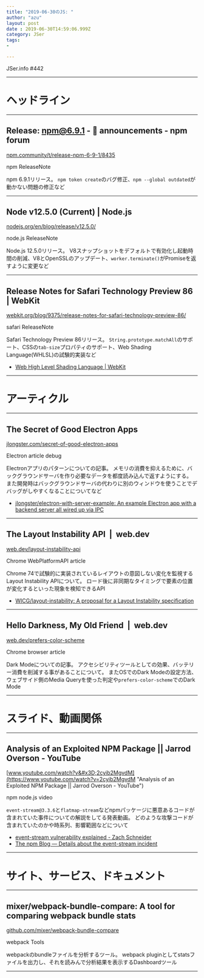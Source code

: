 ```yaml
---
title: "2019-06-30のJS: "
author: "azu"
layout: post
date : 2019-06-30T14:59:06.999Z
category: JSer
tags:
-

---
```


JSer.info #442

----

<h1 class="site-genre">ヘッドライン</h1>

----

## Release: npm@6.9.1 - 📣 announcements - npm forum
[npm.community/t/release-npm-6-9-1/8435](https://npm.community/t/release-npm-6-9-1/8435 "Release: npm@6.9.1 - 📣 announcements - npm forum")
<p class="jser-tags jser-tag-icon"><span class="jser-tag">npm</span> <span class="jser-tag">ReleaseNote</span></p>

npm 6.9.1リリース。
`npm token create`のバグ修正、`npm --global outdated`が動かない問題の修正など


----

## Node v12.5.0 (Current) | Node.js
[nodejs.org/en/blog/release/v12.5.0/](https://nodejs.org/en/blog/release/v12.5.0/ "Node v12.5.0 (Current) | Node.js")
<p class="jser-tags jser-tag-icon"><span class="jser-tag">node.js</span> <span class="jser-tag">ReleaseNote</span></p>

Node.js 12.5.0リリース。
V8スナップショットをデフォルトで有効化し起動時間の削減、V8とOpenSSLのアップデート、`worker.terminate()`がPromiseを返すように変更など


----

## Release Notes for Safari Technology Preview 86 | WebKit
[webkit.org/blog/9375/release-notes-for-safari-technology-preview-86/](https://webkit.org/blog/9375/release-notes-for-safari-technology-preview-86/ "Release Notes for Safari Technology Preview 86 | WebKit")
<p class="jser-tags jser-tag-icon"><span class="jser-tag">safari</span> <span class="jser-tag">ReleaseNote</span></p>

Safari Technology Preview 86リリース。
`String.prototype.matchAll`のサポート、CSSの`tab-size`プロパティのサポート、Web Shading Language(WHLSL)の試験的実装など

- [Web High Level Shading Language | WebKit](https://webkit.org/blog/8482/web-high-level-shading-language/ "Web High Level Shading Language | WebKit")

----
<h1 class="site-genre">アーティクル</h1>

----

## The Secret of Good Electron Apps
[jlongster.com/secret-of-good-electron-apps](https://jlongster.com/secret-of-good-electron-apps "The Secret of Good Electron Apps")
<p class="jser-tags jser-tag-icon"><span class="jser-tag">Electron</span> <span class="jser-tag">article</span> <span class="jser-tag">debug</span></p>

Electronアプリのパターンについての記事。
メモリの消費を抑えるために、バックグラウンドサーバを作り必要なデータを都度読み込んで返すようにする。
また開発時はバックグラウンドサーバの代わりに別のウィンドウを使うことでデバッグがしやすくなることについてなど

- [jlongster/electron-with-server-example: An example Electron app with a backend server all wired up via IPC](https://github.com/jlongster/electron-with-server-example "jlongster/electron-with-server-example: An example Electron app with a backend server all wired up via IPC")

----

## The Layout Instability API  |  web.dev
[web.dev/layout-instability-api](https://web.dev/layout-instability-api "The Layout Instability API  |  web.dev")
<p class="jser-tags jser-tag-icon"><span class="jser-tag">Chrome</span> <span class="jser-tag">WebPlatformAPI</span> <span class="jser-tag">article</span></p>

Chrome 74で試験的に実装されているレイアウトの意図しない変化を監視するLayout Instability APIについて。
ロード後に非同期なタイミングで要素の位置が変化するといった現象を検知できるAPI

- [WICG/layout-instability: A proposal for a Layout Instability specification](https://github.com/WICG/layout-instability "WICG/layout-instability: A proposal for a Layout Instability specification")

----

## Hello Darkness, My Old Friend  |  web.dev
[web.dev/prefers-color-scheme](https://web.dev/prefers-color-scheme "Hello Darkness, My Old Friend  |  web.dev")
<p class="jser-tags jser-tag-icon"><span class="jser-tag">Chrome</span> <span class="jser-tag">browser</span> <span class="jser-tag">article</span></p>

Dark Modeについての記事。
アクセシビリティツールとしての効果、バッテリー消費を削減する事があることについて。
またOSでのDark Modeの設定方法、ウェブサイド側のMedia Queryを使った判定や`prefers-color-scheme`でのDark Mode


----
<h1 class="site-genre">スライド、動画関係</h1>

----

## Analysis of an Exploited NPM Package || Jarrod Overson - YouTube
[www.youtube.com/watch?v&#x3D;2cyib2MgvdM](https://www.youtube.com/watch?v=2cyib2MgvdM "Analysis of an Exploited NPM Package || Jarrod Overson - YouTube")
<p class="jser-tags jser-tag-icon"><span class="jser-tag">npm</span> <span class="jser-tag">node.js</span> <span class="jser-tag">video</span></p>

`event-stream@3.3.6`と`flatmap-stream`などnpmパッケージに悪意あるコードが含まれていた事件についての解説をしてる発表動画。
どのような攻撃コードが含まれていたのかや時系列、影響範囲などについて

- [event-stream vulnerability explained - Zach Schneider](https://schneider.dev/blog/event-stream-vulnerability-explained/ "event-stream vulnerability explained - Zach Schneider")
- [The npm Blog — Details about the event-stream incident](https://blog.npmjs.org/post/180565383195/details-about-the-event-stream-incident "The npm Blog — Details about the event-stream incident")

----
<h1 class="site-genre">サイト、サービス、ドキュメント</h1>

----

## mixer/webpack-bundle-compare: A tool for comparing webpack bundle stats
[github.com/mixer/webpack-bundle-compare](https://github.com/mixer/webpack-bundle-compare "mixer/webpack-bundle-compare: A tool for comparing webpack bundle stats")
<p class="jser-tags jser-tag-icon"><span class="jser-tag">webpack</span> <span class="jser-tag">Tools</span></p>

webpackのbundleファイルを分析するツール。
webpack pluginとしてstatsファイルを出力し、それを読みんで分析結果を表示するDashboardツール


----
